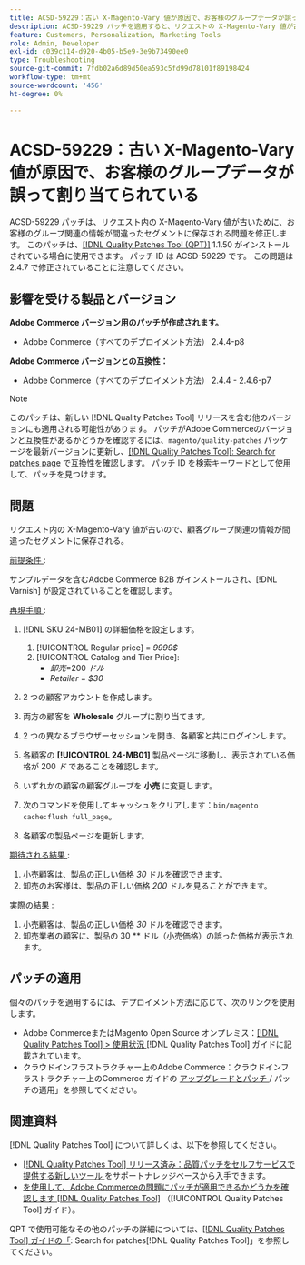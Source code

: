 ```yaml
---
title: ACSD-59229：古い X-Magento-Vary 値が原因で、お客様のグループデータが誤って割り当てられている
description: ACSD-59229 パッチを適用すると、リクエストの X-Magento-Vary 値が古くなっているために、お客様のグループ関連の情報が間違ったセグメントに保存されるAdobe Commerceの問題が修正されます。
feature: Customers, Personalization, Marketing Tools
role: Admin, Developer
exl-id: c039c114-d920-4b05-b5e9-3e9b73490ee0
type: Troubleshooting
source-git-commit: 7fdb02a6d89d50ea593c5fd99d78101f89198424
workflow-type: tm+mt
source-wordcount: '456'
ht-degree: 0%

---
```


# ACSD-59229：古い X-Magento-Vary 値が原因で、お客様のグループデータが誤って割り当てられている

ACSD-59229 パッチは、リクエスト内の X-Magento-Vary 値が古いために、お客様のグループ関連の情報が間違ったセグメントに保存される問題を修正します。 このパッチは、[[!DNL Quality Patches Tool (QPT)]](https://experienceleague.adobe.com/en/docs/commerce-operations/tools/quality-patches-tool/quality-patches-tool-to-self-serve-quality-patches) 1.1.50 がインストールされている場合に使用できます。 パッチ ID は ACSD-59229 です。 この問題は 2.4.7 で修正されていることに注意してください。

## 影響を受ける製品とバージョン

**Adobe Commerce バージョン用のパッチが作成されます。**

* Adobe Commerce（すべてのデプロイメント方法） 2.4.4-p8

**Adobe Commerce バージョンとの互換性：**

* Adobe Commerce（すべてのデプロイメント方法） 2.4.4 - 2.4.6-p7

>[!NOTE]
>
>このパッチは、新しい [!DNL Quality Patches Tool] リリースを含む他のバージョンにも適用される可能性があります。 パッチがAdobe Commerceのバージョンと互換性があるかどうかを確認するには、`magento/quality-patches` パッケージを最新バージョンに更新し、[[!DNL Quality Patches Tool]: Search for patches page](https://experienceleague.adobe.com/tools/commerce-quality-patches/index.html) で互換性を確認します。 パッチ ID を検索キーワードとして使用して、パッチを見つけます。

## 問題

リクエスト内の X-Magento-Vary 値が古いので、顧客グループ関連の情報が間違ったセグメントに保存される。

<u> 前提条件 </u>:

サンプルデータを含むAdobe Commerce B2B がインストールされ、[!DNL Varnish] が設定されていることを確認します。

<u> 再現手順 </u>:

1. [!DNL SKU 24-MB01] の詳細価格を設定します。
   1. [!UICONTROL Regular price] = *9999$*
   1. [!UICONTROL Catalog and Tier Price]:
      * *卸売*=200 *ドル*
      * *Retailer* = *$30*

1. 2 つの顧客アカウントを作成します。
1. 両方の顧客を **Wholesale** グループに割り当てます。
1. 2 つの異なるブラウザーセッションを開き、各顧客と共にログインします。
1. 各顧客の **[!UICONTROL 24-MB01]** 製品ページに移動し、表示されている価格が 200 *ド* であることを確認します。
1. いずれかの顧客の顧客グループを **小売** に変更します。
1. 次のコマンドを使用してキャッシュをクリアします：`bin/magento cache:flush full_page`。
1. 各顧客の製品ページを更新します。

<u> 期待される結果 </u>:

1. 小売顧客は、製品の正しい価格 *30* ドルを確認できます。
1. 卸売のお客様は、製品の正しい価格 *200* ドルを見ることができます。

<u> 実際の結果 </u>:

1. 小売顧客は、製品の正しい価格 *30* ドルを確認できます。
1. 卸売業者の顧客に、製品の 30 ** ドル（小売価格）の誤った価格が表示されます。

## パッチの適用

個々のパッチを適用するには、デプロイメント方法に応じて、次のリンクを使用します。

* Adobe CommerceまたはMagento Open Source オンプレミス：[[!DNL Quality Patches Tool] > 使用状況 ](/help/tools/quality-patches-tool/usage.md) [!DNL Quality Patches Tool] ガイドに記載されています。
* クラウドインフラストラクチャー上のAdobe Commerce：クラウドインフラストラクチャー上のCommerce ガイドの [ アップグレードとパッチ ](https://experienceleague.adobe.com/docs/commerce-cloud-service/user-guide/develop/upgrade/apply-patches.html)/ パッチの適用」を参照してください。

## 関連資料

[!DNL Quality Patches Tool] について詳しくは、以下を参照してください。

* [[!DNL Quality Patches Tool]  リリース済み：品質パッチをセルフサービスで提供する新しいツール ](https://experienceleague.adobe.com/en/docs/commerce-operations/tools/quality-patches-tool/quality-patches-tool-to-self-serve-quality-patches) をサポートナレッジベースから入手できます。
* [ を使用して、Adobe Commerceの問題にパッチが適用できるかどうかを確認します  [!DNL Quality Patches Tool]](/help/tools/quality-patches-tool/patches-available-in-qpt/check-patch-for-magento-issue-with-magento-quality-patches.md) （[!UICONTROL Quality Patches Tool] ガイド）。


QPT で使用可能なその他のパッチの詳細については、[[!DNL Quality Patches Tool] ガイドの「](https://experienceleague.adobe.com/tools/commerce-quality-patches/index.html): Search for patches[!DNL Quality Patches Tool]」を参照してください。
